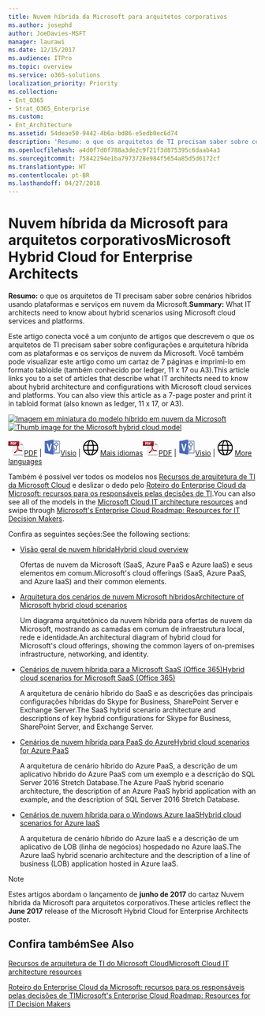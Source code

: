 ```yaml
---
title: Nuvem híbrida da Microsoft para arquitetos corporativos
ms.author: josephd
author: JoeDavies-MSFT
manager: laurawi
ms.date: 12/15/2017
ms.audience: ITPro
ms.topic: overview
ms.service: o365-solutions
localization_priority: Priority
ms.collection:
- Ent_O365
- Strat_O365_Enterprise
ms.custom:
- Ent_Architecture
ms.assetid: 54deae50-9442-4b6a-bd86-e5edb0ec6d74
description: 'Resumo: o que os arquitetos de TI precisam saber sobre cenários híbridos usando plataformas e serviços em nuvem da Microsoft.'
ms.openlocfilehash: a4d0f7d0f788a3de2c9f21f3d875395c6daab4a3
ms.sourcegitcommit: 75842294e1ba7973728e984f5654a85d5d6172cf
ms.translationtype: HT
ms.contentlocale: pt-BR
ms.lasthandoff: 04/27/2018
---
```

# <a name="microsoft-hybrid-cloud-for-enterprise-architects"></a><span data-ttu-id="daf08-103">Nuvem híbrida da Microsoft para arquitetos corporativos</span><span class="sxs-lookup"><span data-stu-id="daf08-103">Microsoft Hybrid Cloud for Enterprise Architects</span></span>

 <span data-ttu-id="daf08-104">**Resumo:** o que os arquitetos de TI precisam saber sobre cenários híbridos usando plataformas e serviços em nuvem da Microsoft.</span><span class="sxs-lookup"><span data-stu-id="daf08-104">**Summary:** What IT architects need to know about hybrid scenarios using Microsoft cloud services and platforms.</span></span>
  
<span data-ttu-id="daf08-p101">Este artigo conecta você a um conjunto de artigos que descrevem o que os arquitetos de TI precisam saber sobre configurações e arquitetura híbrida com as plataformas e os serviços de nuvem da Microsoft. Você também pode visualizar este artigo como um cartaz de 7 páginas e imprimi-lo em formato tabloide (também conhecido por ledger, 11 x 17 ou A3).</span><span class="sxs-lookup"><span data-stu-id="daf08-p101">This article links you to a set of articles that describe what IT architects need to know about hybrid architecture and configurations with Microsoft cloud services and platforms. You can also view this article as a 7-page poster and print it in tabloid format (also known as ledger, 11 x 17, or A3).</span></span>
  
<span data-ttu-id="daf08-107">[![Imagem em miniatura do modelo híbrido em nuvem da Microsoft](images/Hybrid_Poster/Hybrid_Cloud_Thumbnail.png)](https://www.microsoft.com/download/details.aspx?id=54424
)</span><span class="sxs-lookup"><span data-stu-id="daf08-107">[![Thumb image for the Microsoft hybrid cloud model](images/Hybrid_Poster/Hybrid_Cloud_Thumbnail.png)](https://www.microsoft.com/download/details.aspx?id=54424
)</span></span>
  
<span data-ttu-id="daf08-108">![Arquivo PDF](images/Common_Images/PDFIcon.png)[PDF](https://go.microsoft.com/fwlink/p/?linkid=842082) | ![Arquivo do Visio](images/Common_Images/VisioIcon.png)[Visio](https://go.microsoft.com/fwlink/p/?linkid=842083) | ![Ver uma página com as versões em outros idiomas](images/Common_Images/GlobeIcon.png)
[Mais idiomas](https://www.microsoft.com/download/details.aspx?id=54424)</span><span class="sxs-lookup"><span data-stu-id="daf08-108">![PDF file](images/Common_Images/PDFIcon.png)[PDF](https://go.microsoft.com/fwlink/p/?linkid=842082) | ![Visio file](images/Common_Images/VisioIcon.png)[Visio](https://go.microsoft.com/fwlink/p/?linkid=842083) | ![See a page with versions in additional languages](images/Common_Images/GlobeIcon.png)
[More languages](https://www.microsoft.com/download/details.aspx?id=54424)</span></span>
  
<span data-ttu-id="daf08-109">Também é possível ver todos os modelos nos [Recursos de arquitetura de TI da Microsoft Cloud](microsoft-cloud-it-architecture-resources.md) e deslizar o dedo pelo [Roteiro do Enterprise Cloud da Microsoft: recursos para os responsáveis pelas decisões de TI](https://aka.ms/cloudarchitecture).</span><span class="sxs-lookup"><span data-stu-id="daf08-109">You can also see all of the models in the [Microsoft Cloud IT architecture resources](microsoft-cloud-it-architecture-resources.md) and swipe through [Microsoft's Enterprise Cloud Roadmap: Resources for IT Decision Makers](https://aka.ms/cloudarchitecture).</span></span>
  
<span data-ttu-id="daf08-110">Confira as seguintes seções:</span><span class="sxs-lookup"><span data-stu-id="daf08-110">See the following sections:</span></span>
  
- [<span data-ttu-id="daf08-111">Visão geral de nuvem híbrida</span><span class="sxs-lookup"><span data-stu-id="daf08-111">Hybrid cloud overview</span></span>](hybrid-cloud-overview.md)
    
    <span data-ttu-id="daf08-112">Ofertas de nuvem da Microsoft (SaaS, Azure PaaS e Azure IaaS) e seus elementos em comum.</span><span class="sxs-lookup"><span data-stu-id="daf08-112">Microsoft's cloud offerings (SaaS, Azure PaaS, and Azure IaaS) and their common elements.</span></span>
    
- [<span data-ttu-id="daf08-113">Arquitetura dos cenários de nuvem Microsoft híbridos</span><span class="sxs-lookup"><span data-stu-id="daf08-113">Architecture of Microsoft hybrid cloud scenarios</span></span>](architecture-of-microsoft-hybrid-cloud-scenarios.md)
    
    <span data-ttu-id="daf08-114">Um diagrama arquitetônico da nuvem híbrida para ofertas de nuvem da Microsoft, mostrando as camadas em comum de infraestrutura local, rede e identidade.</span><span class="sxs-lookup"><span data-stu-id="daf08-114">An architectural diagram of hybrid cloud for Microsoft's cloud offerings, showing the common layers of on-premises infrastructure, networking, and identity.</span></span>
    
- [<span data-ttu-id="daf08-115">Cenários de nuvem híbrida para a Microsoft SaaS (Office 365)</span><span class="sxs-lookup"><span data-stu-id="daf08-115">Hybrid cloud scenarios for Microsoft SaaS (Office 365)</span></span>](hybrid-cloud-scenarios-for-microsoft-saas-office-365.md)
    
    <span data-ttu-id="daf08-116">A arquitetura de cenário híbrido do SaaS e as descrições das principais configurações híbridas do Skype for Business, SharePoint Server e Exchange Server.</span><span class="sxs-lookup"><span data-stu-id="daf08-116">The SaaS hybrid scenario architecture and descriptions of key hybrid configurations for Skype for Business, SharePoint Server, and Exchange Server.</span></span>
    
- [<span data-ttu-id="daf08-117">Cenários de nuvem híbrida para PaaS do Azure</span><span class="sxs-lookup"><span data-stu-id="daf08-117">Hybrid cloud scenarios for Azure PaaS</span></span>](hybrid-cloud-scenarios-for-azure-paas.md)
    
    <span data-ttu-id="daf08-118">A arquitetura de cenário híbrido do Azure PaaS, a descrição de um aplicativo híbrido do Azure PaaS com um exemplo e a descrição do SQL Server 2016 Stretch Database.</span><span class="sxs-lookup"><span data-stu-id="daf08-118">The Azure PaaS hybrid scenario architecture, the description of an Azure PaaS hybrid application with an example, and the description of SQL Server 2016 Stretch Database.</span></span>
    
- [<span data-ttu-id="daf08-119">Cenários de nuvem híbrida para o Windows Azure IaaS</span><span class="sxs-lookup"><span data-stu-id="daf08-119">Hybrid cloud scenarios for Azure IaaS</span></span>](hybrid-cloud-scenarios-for-azure-iaas.md)
    
    <span data-ttu-id="daf08-120">A arquitetura de cenário híbrido do Azure IaaS e a descrição de um aplicativo de LOB (linha de negócios) hospedado no Azure IaaS.</span><span class="sxs-lookup"><span data-stu-id="daf08-120">The Azure IaaS hybrid scenario architecture and the description of a line of business (LOB) application hosted in Azure IaaS.</span></span>
    
> [!NOTE]
> <span data-ttu-id="daf08-121">Estes artigos abordam o lançamento de **junho de 2017** do cartaz Nuvem híbrida da Microsoft para arquitetos corporativos.</span><span class="sxs-lookup"><span data-stu-id="daf08-121">These articles reflect the **June 2017** release of the Microsoft Hybrid Cloud for Enterprise Architects poster.</span></span>
  
## <a name="see-also"></a><span data-ttu-id="daf08-122">Confira também</span><span class="sxs-lookup"><span data-stu-id="daf08-122">See Also</span></span>

[<span data-ttu-id="daf08-123">Recursos de arquitetura de TI do Microsoft Cloud</span><span class="sxs-lookup"><span data-stu-id="daf08-123">Microsoft Cloud IT architecture resources</span></span>](microsoft-cloud-it-architecture-resources.md)

[<span data-ttu-id="daf08-124">Roteiro do Enterprise Cloud da Microsoft: recursos para os responsáveis pelas decisões de TI</span><span class="sxs-lookup"><span data-stu-id="daf08-124">Microsoft's Enterprise Cloud Roadmap: Resources for IT Decision Makers</span></span>](https://sway.com/FJ2xsyWtkJc2taRD)



